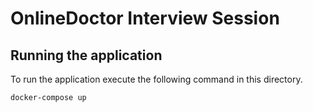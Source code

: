 # OnlineDoctor Interview Session

## Running the application
To run the application execute the following command in this directory.

```
docker-compose up
```